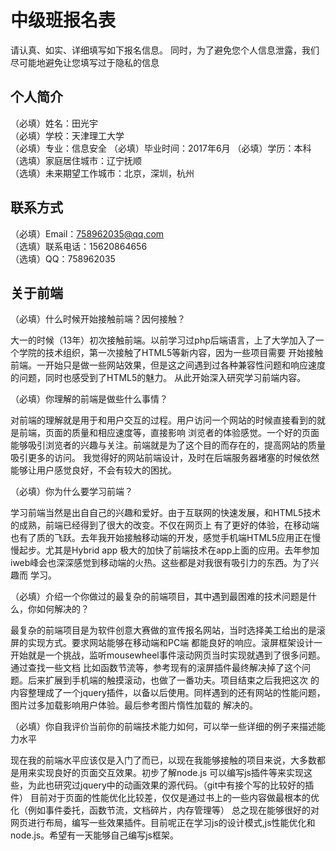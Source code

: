 # 中级班报名表

请认真、如实、详细填写如下报名信息。
同时，为了避免您个人信息泄露，我们尽可能地避免让您填写过于隐私的信息

## 个人简介

（必填）姓名：田光宇  
（必填）学校：天津理工大学  
（必填）专业：信息安全
（必填）毕业时间：2017年6月
（必填）学历：本科  
（选填）家庭居住城市：辽宁抚顺  
（选填）未来期望工作城市：北京，深圳，杭州  

## 联系方式

（必填）Email：758962035@qq.com  
（选填）联系电话：15620864656  
（选填）QQ：758962035

## 关于前端  
（必填）什么时候开始接触前端？因何接触？

  大一的时候（13年）初次接触前端。以前学习过php后端语言，上了大学加入了一个学院的技术组织，第一次接触了HTML5等新内容，因为一些项目需要
  开始接触前端。一开始只是做一些网站效果，但是这之间遇到过各种兼容性问题和响应速度的问题，同时也感受到了HTML5的魅力。
  从此开始深入研究学习前端内容。
  
  （必填）你理解的前端是做些什么事情？  
  
  对前端的理解就是用于和用户交互的过程。用户访问一个网站的时候直接看到的就是前端，页面的质量和相应速度等，直接影响
  浏览者的体验感觉。一个好的页面能够吸引浏览者的兴趣与关注。前端就是为了这个目的而存在的，提高网站的质量吸引更多的访问。
  我觉得好的网站前端设计，及时在后端服务器堵塞的时候依然能够让用户感觉良好，不会有较大的困扰。
  
  （必填）你为什么要学习前端？  
  
  学习前端当然是出自自己的兴趣和爱好。由于互联网的快速发展，和HTML5技术的成熟，前端已经得到了很大的改变。不仅在网页上
  有了更好的体验，在移动端也有了质的飞跃。去年我开始接触移动端的开发，感觉手机端HTML5应用正在慢慢起步。尤其是Hybrid app
  极大的加快了前端技术在app上面的应用。去年参加iweb峰会也深深感觉到移动端的火热。这些都是对我很有吸引力的东西。为了兴趣而
  学习。
  
  （必填）介绍一个你做过的最复杂的前端项目，其中遇到最困难的技术问题是什么，你如何解决的？  
  
  最复杂的前端项目是为软件创意大赛做的宣传报名网站，当时选择美工给出的是滚屏的实现方式。要求网站能够在移动端和PC端
  都能良好的响应。滚屏框架设计一开始就是一个挑战，监听mousewheel事件滚动网页当时实现就遇到了很多问题。通过查找一些文档
  比如函数节流等，参考现有的滚屏插件最终解决掉了这个问题。后来扩展到手机端的触摸滚动，也做了一番功夫。项目结束之后我把这次
  的内容整理成了一个jquery插件，以备以后使用。同样遇到的还有网站的性能问题，图片过多加载影响用户体验。最后参考图片惰性加载的
  解决的。
  
  （必填）你自我评价当前你的前端技术能力如何，可以举一些详细的例子来描述能力水平  
  
  现在我的前端水平应该仅是入门了而已，以现在我能够接触的项目来说，大多数都是用来实现良好的页面交互效果。初步了解node.js
  可以编写js插件等来实现这些，为此也研究过jquery中的动画效果的源代码。（git中有接个写的比较好的插件）
  目前对于页面的性能优化比较差，仅仅是通过书上的一些内容做最根本的优化（例如事件委托，函数节流，文档碎片，内存管理等）
  总之现在能够很好的对网页进行布局，编写一些效果插件。目前呢正在学习js的设计模式,js性能优化和node.js。希望有一天能够自己编写js框架。
  
